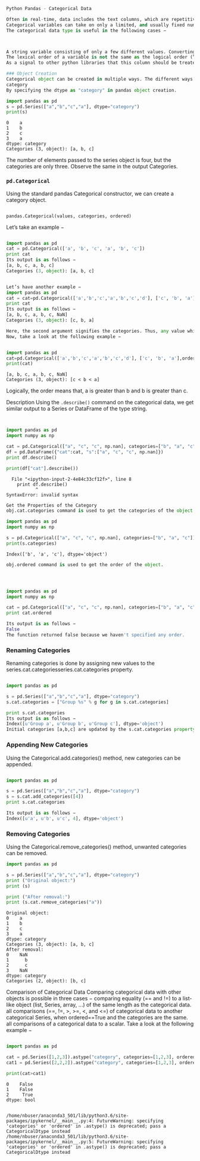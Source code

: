

```python
Python Pandas - Categorical Data

Often in real-time, data includes the text columns, which are repetitive. Features like gender, country, and codes are always repetitive. These are the examples for categorical data.
Categorical variables can take on only a limited, and usually fixed number of possible values. Besides the fixed length, categorical data might have an order but cannot perform numerical operation. Categorical are a Pandas data type.
The categorical data type is useful in the following cases −
```


```python


A string variable consisting of only a few different values. Converting such a string variable to a categorical variable will save some memory.
The lexical order of a variable is not the same as the logical order (“one”, “two”, “three”). By converting to a categorical and specifying an order on the categories, sorting and min/max will use the logical order instead of the lexical order.
As a signal to other python libraries that this column should be treated as a categorical variable (e.g. to use suitable statistical methods or plot types).

```


```python
### Object Creation
Categorical object can be created in multiple ways. The different ways have been described below −
category
By specifying the dtype as "category" in pandas object creation.
```


```python
import pandas as pd
s = pd.Series(["a","b","c","a"], dtype="category")
print(s)
```

    0    a
    1    b
    2    c
    3    a
    dtype: category
    Categories (3, object): [a, b, c]


The number of elements passed to the series object is four, but the categories are only three. Observe the same in the output Categories.

### ``pd.Categorical``

Using the standard pandas Categorical constructor, we can create a category object.
<pre><code>
pandas.Categorical(values, categories, ordered)
</code></pre>

Let’s take an example −


```python

import pandas as pd
cat = pd.Categorical(['a', 'b', 'c', 'a', 'b', 'c'])
print cat
Its output is as follows −
[a, b, c, a, b, c]
Categories (3, object): [a, b, c]
```


```python

Let’s have another example −
import pandas as pd
cat = cat=pd.Categorical(['a','b','c','a','b','c','d'], ['c', 'b', 'a'])
print cat
Its output is as follows −
[a, b, c, a, b, c, NaN]
Categories (3, object): [c, b, a]
```


```python
Here, the second argument signifies the categories. Thus, any value which is not present in the categories will be treated as NaN.
Now, take a look at the following example −
```


```python

import pandas as pd
cat=pd.Categorical(['a','b','c','a','b','c','d'], ['c', 'b', 'a'],ordered=True)
print(cat)
```

    [a, b, c, a, b, c, NaN]
    Categories (3, object): [c < b < a]



Logically, the order means that, a is greater than b and b is greater than c.

Description
Using the ``.describe()`` command on the categorical data, we get similar output to a Series or 
DataFrame of the type string.



```python


import pandas as pd
import numpy as np

cat = pd.Categorical(["a", "c", "c", np.nan], categories=["b", "a", "c"])
df = pd.DataFrame({"cat":cat, "s":["a", "c", "c", np.nan]})
print df.describe()

print(df["cat"].describe())
```


      File "<ipython-input-2-4e84c33cf12f>", line 8
        print df.describe()
               ^
    SyntaxError: invalid syntax




```python
Get the Properties of the Category
obj.cat.categories command is used to get the categories of the object.
```


```python
import pandas as pd
import numpy as np

s = pd.Categorical(["a", "c", "c", np.nan], categories=["b", "a", "c"])
print(s.categories)
```

    Index(['b', 'a', 'c'], dtype='object')



```python
obj.ordered command is used to get the order of the object.
```


```python



import pandas as pd
import numpy as np

cat = pd.Categorical(["a", "c", "c", np.nan], categories=["b", "a", "c"])
print cat.ordered

```


```python
Its output is as follows −
False
The function returned false because we haven't specified any order.
```

### Renaming Categories
Renaming categories is done by assigning new values to the series.cat.categoriesseries.cat.categories property.


```python

import pandas as pd

s = pd.Series(["a","b","c","a"], dtype="category")
s.cat.categories = ["Group %s" % g for g in s.cat.categories]

print s.cat.categories
Its output is as follows −
Index([u'Group a', u'Group b', u'Group c'], dtype='object')
Initial categories [a,b,c] are updated by the s.cat.categories property of the object.

```

### Appending New Categories
Using the Categorical.add.categories() method, new categories can be appended.


```python

import pandas as pd

s = pd.Series(["a","b","c","a"], dtype="category")
s = s.cat.add_categories([4])
print s.cat.categories

```


```python
Its output is as follows −
Index([u'a', u'b', u'c', 4], dtype='object')
```

### Removing Categories
Using the Categorical.remove_categories() method, unwanted categories can be removed.



```python
import pandas as pd

s = pd.Series(["a","b","c","a"], dtype="category")
print ("Original object:")
print (s)

print ("After removal:")
print (s.cat.remove_categories("a"))
```

    Original object:
    0    a
    1    b
    2    c
    3    a
    dtype: category
    Categories (3, object): [a, b, c]
    After removal:
    0    NaN
    1      b
    2      c
    3    NaN
    dtype: category
    Categories (2, object): [b, c]





Comparison of Categorical Data
Comparing categorical data with other objects is possible in three cases −
comparing equality (== and !=) to a list-like object (list, Series, array, ...) of the same length as the categorical data.
all comparisons (==, !=, &gt;, &gt;=, &lt;, and &lt;=) of categorical data to another categorical Series, when ordered==True and the categories are the same.
all comparisons of a categorical data to a scalar.
Take a look at the following example −


```python

import pandas as pd

cat = pd.Series([1,2,3]).astype("category", categories=[1,2,3], ordered=True)
cat1 = pd.Series([2,2,2]).astype("category", categories=[1,2,3], ordered=True)

print(cat>cat1)


```

    0    False
    1    False
    2     True
    dtype: bool


    /home/nbuser/anaconda3_501/lib/python3.6/site-packages/ipykernel/__main__.py:4: FutureWarning: specifying 'categories' or 'ordered' in .astype() is deprecated; pass a CategoricalDtype instead
    /home/nbuser/anaconda3_501/lib/python3.6/site-packages/ipykernel/__main__.py:5: FutureWarning: specifying 'categories' or 'ordered' in .astype() is deprecated; pass a CategoricalDtype instead

